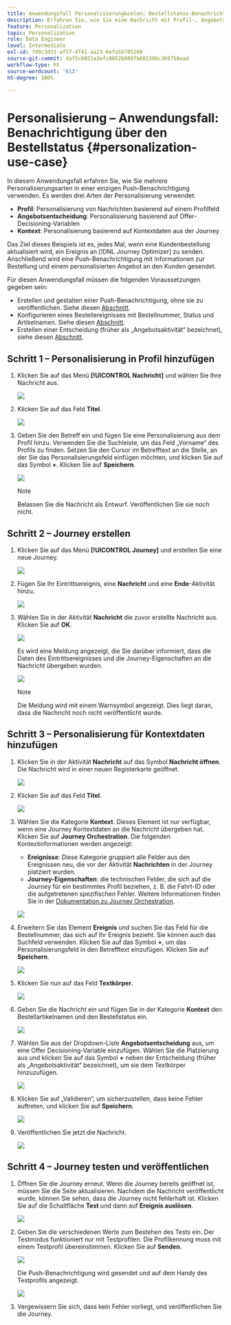 ```yaml
---
title: Anwendungsfall Personalisierung&colon; Bestellstatus-Benachrichtigung
description: Erfahren Sie, wie Sie eine Nachricht mit Profil-, Angebotsentscheidungs- und Kontextinformationen personalisieren.
feature: Personalization
topic: Personalization
role: Data Engineer
level: Intermediate
exl-id: 7d9c3d31-af57-4f41-aa23-6efa5b785260
source-git-commit: daf5c6021a3efc8852b989fb602380c369758ead
workflow-type: ht
source-wordcount: '613'
ht-degree: 100%

---
```


# Personalisierung – Anwendungsfall: Benachrichtigung über den Bestellstatus {#personalization-use-case}

In diesem Anwendungsfall erfahren Sie, wie Sie mehrere Personalisierungsarten in einer einzigen Push-Benachrichtigung verwenden. Es werden drei Arten der Personalisierung verwendet:

* **Profil**: Personalisierung von Nachrichten basierend auf einem Profilfeld
* **Angebotsentscheidung**: Personalisierung basierend auf Offer-Decisioning-Variablen
* **Kontext**: Personalisierung basierend auf Kontextdaten aus der Journey

Das Ziel dieses Beispiels ist es, jedes Mal, wenn eine Kundenbestellung aktualisiert wird, ein Ereignis an [!DNL Journey Optimizer] zu senden. Anschließend wird eine Push-Benachrichtigung mit Informationen zur Bestellung und einem personalisierten Angebot an den Kunden gesendet.

Für diesen Anwendungsfall müssen die folgenden Voraussetzungen gegeben sein:

* Erstellen und gestalten einer Push-Benachrichtigung, ohne sie zu veröffentlichen. Siehe diesen [Abschnitt](../create-message.md).
* Konfigurieren eines Bestellereignisses mit Bestellnummer, Status und Artikelnamen. Siehe diesen [Abschnitt](../event/about-events.md).
* Erstellen einer Entscheidung (früher als „Angebotsaktivität“ bezeichnet), siehe diesen [Abschnitt](../offers/offer-activities/create-offer-activities.md).

## Schritt 1 – Personalisierung in Profil hinzufügen

1. Klicken Sie auf das Menü **[!UICONTROL Nachricht]** und wählen Sie Ihre Nachricht aus.

   ![](assets/perso-uc.png)

1. Klicken Sie auf das Feld **Titel**.

   ![](assets/perso-uc2.png)

1. Geben Sie den Betreff ein und fügen Sie eine Personalisierung aus dem Profil hinzu. Verwenden Sie die Suchleiste, um das Feld „Vorname“ des Profils zu finden. Setzen Sie den Cursor im Betrefftext an die Stelle, an der Sie das Personalisierungsfeld einfügen möchten, und klicken Sie auf das Symbol **+**. Klicken Sie auf **Speichern**.

   ![](assets/perso-uc3.png)

   >[!NOTE]
   >
   >Belassen Sie die Nachricht als Entwurf. Veröffentlichen Sie sie noch nicht.

## Schritt 2 – Journey erstellen

1. Klicken Sie auf das Menü **[!UICONTROL Journey]** und erstellen Sie eine neue Journey.

   ![](assets/perso-uc4.png)

1. Fügen Sie Ihr Eintrittsereignis, eine **Nachricht** und eine **Ende**-Aktivität hinzu.

   ![](assets/perso-uc5.png)

1. Wählen Sie in der Aktivität **Nachricht** die zuvor erstellte Nachricht aus. Klicken Sie auf **OK**.

   ![](assets/perso-uc6.png)

   Es wird eine Meldung angezeigt, die Sie darüber informiert, dass die Daten des Eintrittsereignisses und die Journey-Eigenschaften an die Nachricht übergeben wurden.

   ![](assets/perso-uc7.png)

   >[!NOTE]
   >
   >Die Meldung wird mit einem Warnsymbol angezeigt. Dies liegt daran, dass die Nachricht noch nicht veröffentlicht wurde.

## Schritt 3 – Personalisierung für Kontextdaten hinzufügen 

1. Klicken Sie in der Aktivität **Nachricht** auf das Symbol **Nachricht öffnen**. Die Nachricht wird in einer neuen Registerkarte geöffnet.

   ![](assets/perso-uc8.png)

1. Klicken Sie auf das Feld **Titel**.

   ![](assets/perso-uc9.png)

1. Wählen Sie die Kategorie **Kontext**. Dieses Element ist nur verfügbar, wenn eine Journey Kontextdaten an die Nachricht übergeben hat. Klicken Sie auf **Journey Orchestration**. Die folgenden Kontextinformationen werden angezeigt:

   * **Ereignisse**: Diese Kategorie gruppiert alle Felder aus den Ereignissen neu, die vor der Aktivität **Nachrichten** in der Journey platziert wurden.
   * **Journey-Eigenschaften**: die technischen Felder, die sich auf die Journey für ein bestimmtes Profil beziehen, z. B. die Fahrt-ID oder die aufgetretenen spezifischen Fehler. Weitere Informationen finden Sie in der [Dokumentation zu Journey Orchestration](../building-journeys/expression/journey-properties.md).

   ![](assets/perso-uc10.png)

1. Erweitern Sie das Element **Ereignis** und suchen Sie das Feld für die Bestellnummer, das sich auf Ihr Ereignis bezieht. Sie können auch das Suchfeld verwenden. Klicken Sie auf das Symbol **+**, um das Personalisierungsfeld in den Betrefftext einzufügen. Klicken Sie auf **Speichern**.

   ![](assets/perso-uc11.png)

1. Klicken Sie nun auf das Feld **Textkörper**.

   ![](assets/perso-uc12.png)

1. Geben Sie die Nachricht ein und fügen Sie in der Kategorie **Kontext** den Bestellartikelnamen und den Bestellstatus ein.

   ![](assets/perso-uc13.png)

1. Wählen Sie aus der Dropdown-Liste **Angebotsentscheidung** aus, um eine Offer Decisioning-Variable einzufügen. Wählen Sie die Platzierung aus und klicken Sie auf das Symbol **+** neben der Entscheidung (früher als „Angebotsaktivität“ bezeichnet), um sie dem Textkörper hinzuzufügen.

   ![](assets/perso-uc14.png)

1. Klicken Sie auf „Validieren“, um sicherzustellen, dass keine Fehler auftreten, und klicken Sie auf **Speichern**.

   ![](assets/perso-uc15.png)

1. Veröffentlichen Sie jetzt die Nachricht.

   ![](assets/perso-uc16.png)

## Schritt 4 – Journey testen und veröffentlichen 

1. Öffnen Sie die Journey erneut. Wenn die Journey bereits geöffnet ist, müssen Sie die Seite aktualisieren. Nachdem die Nachricht veröffentlicht wurde, können Sie sehen, dass die Journey nicht fehlerhaft ist. Klicken Sie auf die Schaltfläche **Test** und dann auf **Ereignis auslösen**.

   ![](assets/perso-uc17.png)

1. Geben Sie die verschiedenen Werte zum Bestehen des Tests ein. Der Testmodus funktioniert nur mit Testprofilen. Die Profilkennung muss mit einem Testprofil übereinstimmen. Klicken Sie auf **Senden**.

   ![](assets/perso-uc18.png)

   Die Push-Benachrichtigung wird gesendet und auf dem Handy des Testprofils angezeigt.

   ![](assets/perso-uc19.png)

1. Vergewissern Sie sich, dass kein Fehler vorliegt, und veröffentlichen Sie die Journey.
